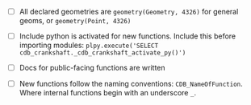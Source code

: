 
- [ ] All declared geometries are `geometry(Geometry, 4326)` for general geoms, or `geometry(Point, 4326)`
- [ ] Include python is activated for new functions. Include this before importing modules: `plpy.execute('SELECT cdb_crankshaft._cdb_crankshaft_activate_py()')`
- [ ] Docs for public-facing functions are written
- [ ] New functions follow the naming conventions: `CDB_NameOfFunction`. Where internal functions begin with an underscore `_`.
 
